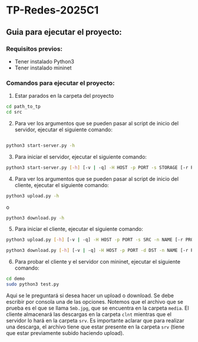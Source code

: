 # TP-Redes-2025C1

## Guia para ejecutar el proyecto:

### Requisitos previos:

- Tener instalado Python3
- Tener instalado mininet

### Comandos para ejecutar el proyecto:

1. Estar parados en la carpeta del proyecto

``` bash
cd path_to_tp
cd src
```

2. Para ver los argumentos que se pueden pasar al script de inicio del servidor, ejecutar el siguiente comando:

``` bash

python3 start-server.py -h
```

3. Para iniciar el servidor, ejecutar el siguiente comando:

``` bash
python3 start-server.py [-h] [-v | -q] -H HOST -p PORT -s STORAGE [-r PROTOCOL]
```

4. Para ver los argumentos que se pueden pasar al script de inicio del cliente, ejecutar el siguiente comando:

``` bash
python3 upload.py -h
```
o

``` bash
python3 download.py -h
```

5. Para iniciar el cliente, ejecutar el siguiente comando:

``` bash
python3 upload.py [-h] [-v | -q] -H HOST -p PORT -s SRC -n NAME [-r PROTOCOL]
```


``` bash
python3 download.py [-h] [-v | -q] -H HOST -p PORT -d DST -n NAME [-r PROTOCOL]
```

6. Para probar el cliente y el servidor con mininet, ejecutar el siguiente comando:

``` bash
cd demo
sudo python3 test.py
```

Aqui se le preguntará si desea hacer un upload o download. Se debe escribir por consola una de las opciones. Notemos que el archivo que se prueba es el que se llama `5mb.jpg`, que se encuentra en la carpeta `media`. El cliente almacenará las descargas en la carpeta `clnt` mientras que el servidor lo hará en la carpeta `srv`. Es importante aclarar que para realizar una descarga, el archivo tiene que estar presente en la carpeta `srv` (tiene que estar previamente subido haciendo upload).
